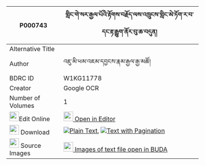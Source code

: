 |P000743|གླིང་གེ་སར་རྒྱལ་པོའི་རྟོགས་བརྗོད་ལས་འཁྲུངས་གླིང་མེ་ཏོག་ར་བ་དང་རྟ་རྒྱུག་ནོར་བུ་ཆ་བདུན། 
| --- | --- 
|Alternative Title |
|Author| འཇུ་མི་ཕམ་འཇམ་དབྱངས་རྣམ་རྒྱལ་རྒྱ་མཚོ།
|BDRC ID | W1KG11778
|Creator | Google OCR
|Number of Volumes| 1
|<img width="25" src="https://img.icons8.com/color/25/000000/edit-property.png">Edit Online| [<img width="25" src="https://avatars.githubusercontent.com/u/45091458?s=200&v=4"> Open in Editor](http://editor.openpecha.org/P000743)
|<img width="25" src="https://img.icons8.com/fluent/48/000000/download-2.png"/>  Download | [![](https://img.icons8.com/color/20/000000/txt.png)Plain Text](https://github.com/Openpecha/P000743/releases/download/v1/ling_gesar_gyalpo_i_tokjo_la_s_plain_P000743.zip), [![](https://img.icons8.com/color/20/000000/txt.png)Text with Pagination](https://github.com/Openpecha/P000743/releases/download/v1/ling_gesar_gyalpo_i_tokjo_la_s_pages_P000743.zip)
|<img width="25" src="https://img.icons8.com/plasticine/100/000000/pictures-folder.png"/>  Source Images | [<img width="25" src="https://library.bdrc.io/icons/BUDA-small.svg"> Images of text file open in BUDA](https://library.bdrc.io/show/bdr:W1KG11778)